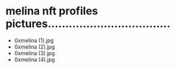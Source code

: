 # melina nft profiles pictures...................................
- 0xmelina (1).jpg
- 0xmelina (2).jpg
- 0xmelina (3).jpg
- 0xmelina (4).jpg
